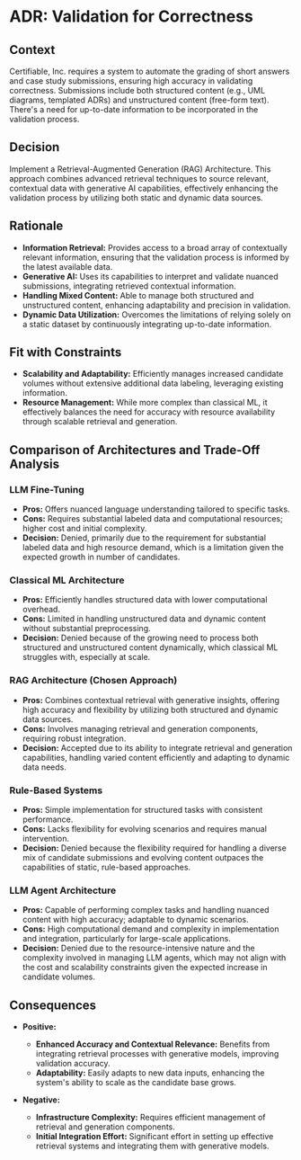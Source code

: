 # ADR: Validation for Correctness

## Context
Certifiable, Inc. requires a system to automate the grading of short answers and case study submissions, ensuring high accuracy in validating correctness. Submissions include both structured content (e.g., UML diagrams, templated ADRs) and unstructured content (free-form text). There's a need for up-to-date information to be incorporated in the validation process.

## Decision
Implement a Retrieval-Augmented Generation (RAG) Architecture. This approach combines advanced retrieval techniques to source relevant, contextual data with generative AI capabilities, effectively enhancing the validation process by utilizing both static and dynamic data sources.

## Rationale
- **Information Retrieval:** Provides access to a broad array of contextually relevant information, ensuring that the validation process is informed by the latest available data.
- **Generative AI:** Uses its capabilities to interpret and validate nuanced submissions, integrating retrieved contextual information.
- **Handling Mixed Content:** Able to manage both structured and unstructured content, enhancing adaptability and precision in validation.
- **Dynamic Data Utilization:** Overcomes the limitations of relying solely on a static dataset by continuously integrating up-to-date information.

## Fit with Constraints
- **Scalability and Adaptability:** Efficiently manages increased candidate volumes without extensive additional data labeling, leveraging existing information.
- **Resource Management:** While more complex than classical ML, it effectively balances the need for accuracy with resource availability through scalable retrieval and generation.

## Comparison of Architectures and Trade-Off Analysis

### LLM Fine-Tuning
- **Pros:** Offers nuanced language understanding tailored to specific tasks.
- **Cons:** Requires substantial labeled data and computational resources; higher cost and initial complexity.
- **Decision:** Denied, primarily due to the requirement for substantial labeled data and high resource demand, which is a limitation given the expected growth in number of candidates.

### Classical ML Architecture
- **Pros:** Efficiently handles structured data with lower computational overhead.
- **Cons:** Limited in handling unstructured data and dynamic content without substantial preprocessing.
- **Decision:** Denied because of the growing need to process both structured and unstructured content dynamically, which classical ML struggles with, especially at scale.

### RAG Architecture (Chosen Approach)
- **Pros:** Combines contextual retrieval with generative insights, offering high accuracy and flexibility by utilizing both structured and dynamic data sources.
- **Cons:** Involves managing retrieval and generation components, requiring robust integration.
- **Decision:** Accepted due to its ability to integrate retrieval and generation capabilities, handling varied content efficiently and adapting to dynamic data needs.

### Rule-Based Systems
- **Pros:** Simple implementation for structured tasks with consistent performance.
- **Cons:** Lacks flexibility for evolving scenarios and requires manual intervention.
- **Decision:** Denied because the flexibility required for handling a diverse mix of candidate submissions and evolving content outpaces the capabilities of static, rule-based approaches.

### LLM Agent Architecture
- **Pros:** Capable of performing complex tasks and handling nuanced content with high accuracy; adaptable to dynamic scenarios.
- **Cons:** High computational demand and complexity in implementation and integration, particularly for large-scale applications.
- **Decision:** Denied due to the resource-intensive nature and the complexity involved in managing LLM agents, which may not align with the cost and scalability constraints given the expected increase in candidate volumes.

## Consequences
- **Positive:**
  - **Enhanced Accuracy and Contextual Relevance:** Benefits from integrating retrieval processes with generative models, improving validation accuracy.
  - **Adaptability:** Easily adapts to new data inputs, enhancing the system's ability to scale as the candidate base grows.

- **Negative:**
  - **Infrastructure Complexity:** Requires efficient management of retrieval and generation components.
  - **Initial Integration Effort:** Significant effort in setting up effective retrieval systems and integrating them with generative models.
